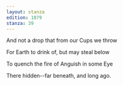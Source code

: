 ```yaml
---
layout: stanza
edition: 1879
stanza: 39
---
```


And not a drop that from our Cups we throw

For Earth to drink of, but may steal below

To quench the fire of Anguish in some Eye

There hidden--far beneath, and long ago.